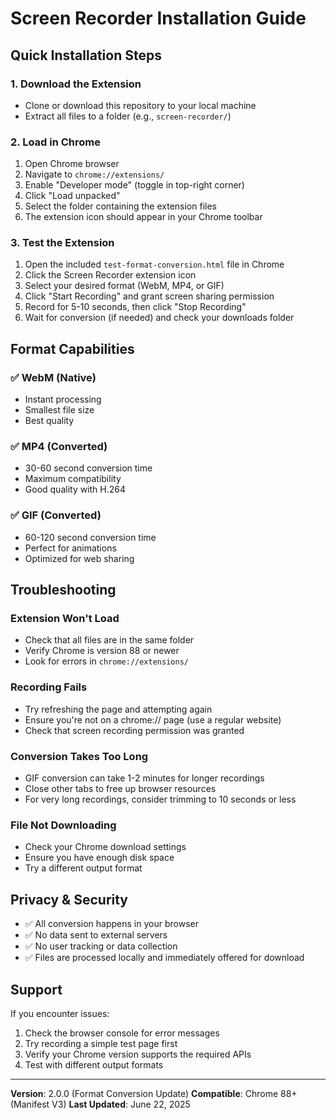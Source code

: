 # Screen Recorder Installation Guide

## Quick Installation Steps

### 1. Download the Extension
- Clone or download this repository to your local machine
- Extract all files to a folder (e.g., `screen-recorder/`)

### 2. Load in Chrome
1. Open Chrome browser
2. Navigate to `chrome://extensions/`
3. Enable "Developer mode" (toggle in top-right corner)
4. Click "Load unpacked"
5. Select the folder containing the extension files
6. The extension icon should appear in your Chrome toolbar

### 3. Test the Extension
1. Open the included `test-format-conversion.html` file in Chrome
2. Click the Screen Recorder extension icon
3. Select your desired format (WebM, MP4, or GIF)
4. Click "Start Recording" and grant screen sharing permission
5. Record for 5-10 seconds, then click "Stop Recording"
6. Wait for conversion (if needed) and check your downloads folder

## Format Capabilities

### ✅ WebM (Native)
- Instant processing
- Smallest file size
- Best quality

### ✅ MP4 (Converted)
- 30-60 second conversion time
- Maximum compatibility
- Good quality with H.264

### ✅ GIF (Converted)
- 60-120 second conversion time
- Perfect for animations
- Optimized for web sharing

## Troubleshooting

### Extension Won't Load
- Check that all files are in the same folder
- Verify Chrome is version 88 or newer
- Look for errors in `chrome://extensions/`

### Recording Fails
- Try refreshing the page and attempting again
- Ensure you're not on a chrome:// page (use a regular website)
- Check that screen recording permission was granted

### Conversion Takes Too Long
- GIF conversion can take 1-2 minutes for longer recordings
- Close other tabs to free up browser resources
- For very long recordings, consider trimming to 10 seconds or less

### File Not Downloading
- Check your Chrome download settings
- Ensure you have enough disk space
- Try a different output format

## Privacy & Security

- ✅ All conversion happens in your browser
- ✅ No data sent to external servers
- ✅ No user tracking or data collection
- ✅ Files are processed locally and immediately offered for download

## Support

If you encounter issues:
1. Check the browser console for error messages
2. Try recording a simple test page first
3. Verify your Chrome version supports the required APIs
4. Test with different output formats

---

**Version**: 2.0.0 (Format Conversion Update)
**Compatible**: Chrome 88+ (Manifest V3)
**Last Updated**: June 22, 2025

